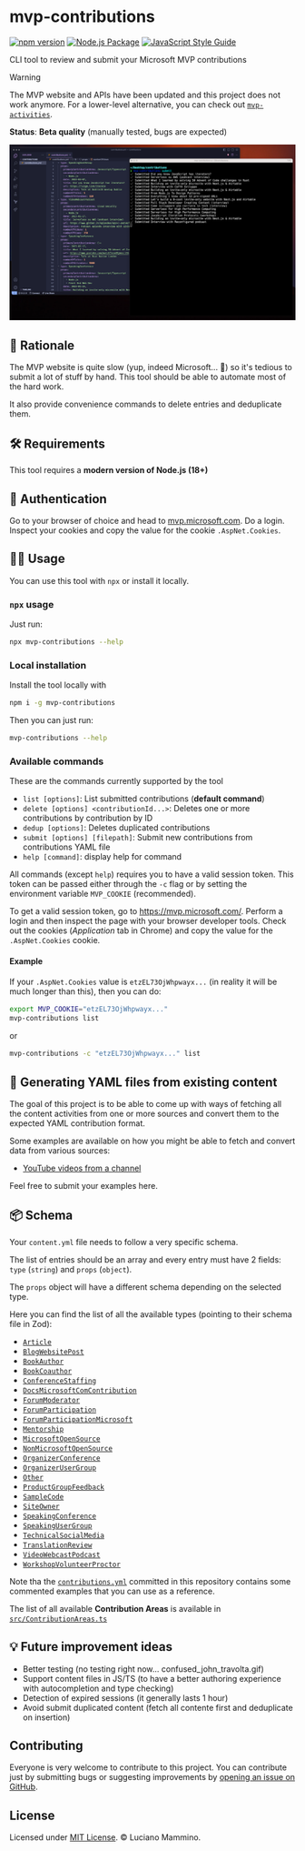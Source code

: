 # mvp-contributions

[![npm version](https://badge.fury.io/js/mvp-contributions.svg)](https://badge.fury.io/js/mvp-contributions)
[![Node.js Package](https://github.com/lmammino/mvp-contributions/actions/workflows/npm-publish.yml/badge.svg)](https://github.com/lmammino/mvp-contributions/actions/workflows/npm-publish.yml)
[![JavaScript Style Guide](https://img.shields.io/badge/code_style-standard-brightgreen.svg)](https://standardjs.com)

CLI tool to review and submit your Microsoft MVP contributions

> [!WARNING]  
> The MVP website and APIs have been updated and this project does not work anymore. For a lower-level alternative, you can check out [`mvp-activities`](https://github.com/lmammino/mvp-activities).

**Status**: **Beta quality** (manually tested, bugs are expected)

![Screenshot](./docs/screenshot.png)


## 🤨 Rationale

The MVP website is quite slow (yup, indeed Microsoft... 🤷) so it's tedious to submit a lot of stuff by hand. This tool should be able to automate most of the hard work.

It also provide convenience commands to delete entries and deduplicate them.


## 🛠️ Requirements

This tool requires a **modern version of Node.js (18+)**


## 🔑 Authentication

Go to your browser of choice and head to [mvp.microsoft.com](https://mvp.microsoft.com/). Do a login. Inspect your cookies and copy the value for the cookie `.AspNet.Cookies`.


## 👩‍🏫 Usage

You can use this tool with `npx` or install it locally.

### `npx` usage

Just run:

```bash
npx mvp-contributions --help
```

### Local installation

Install the tool locally with

```bash
npm i -g mvp-contributions
```

Then you can just run:

```bash
mvp-contributions --help
```


### Available commands

These are the commands currently supported by the tool

- `list [options]`: List submitted contributions (**default command**)
- `delete [options] <contributionId...>`: Deletes one or more contributions by contribution by ID
- `dedup [options]`: Deletes duplicated contributions
- `submit [options] [filepath]`: Submit new contributions from contributions YAML file
- `help [command]`: display help for command

All commands (except `help`) requires you to have a valid session token. This token can be passed either through the `-c` flag or by setting the environment variable `MVP_COOKIE` (recommended).

To get a valid session token, go to <https://mvp.microsoft.com/>. Perform a login and then inspect the page with your browser developer tools. Check out the cookies (_Application_ tab in Chrome) and copy the value for the `.AspNet.Cookies` cookie.

#### Example

If your `.AspNet.Cookies` value is `etzEL73OjWhpwayx...` (in reality it will be much longer than this), then you can do:

```bash
export MVP_COOKIE="etzEL73OjWhpwayx..."
mvp-contributions list
```

or

```bash
mvp-contributions -c "etzEL73OjWhpwayx..." list
```


## 🥹 Generating YAML files from existing content

The goal of this project is to be able to come up with ways of fetching all the content activities from one or more sources and convert them to the expected YAML contribution format.

Some examples are available on how you might be able to fetch and convert data from various sources:

  - [YouTube videos from a channel](/docs/automation/youtube.md)


Feel free to submit your examples here.


## 📦 Schema

Your `content.yml` file needs to follow a very specific schema.

The list of entries should be an array and every entry must have 2 fields: `type` (`string`) and `props` (`object`).

The `props` object will have a different schema depending on the selected type.

Here you can find the list of all the available types (pointing to their schema file in Zod):

- [`Article`](/src/schemas/Article.ts)
- [`BlogWebsitePost`](/src/schemas/BlogWebsitePost.ts)
- [`BookAuthor`](/src/schemas/BookAuthor.ts)
- [`BookCoauthor`](/src/schemas/BookCoauthor.ts)
- [`ConferenceStaffing`](/src/schemas/ConferenceStaffing.ts)
- [`DocsMicrosoftComContribution`](/src/schemas/DocsMicrosoftComContribution.ts)
- [`ForumModerator`](/src/schemas/ForumModerator.ts)
- [`ForumParticipation`](/src/schemas/ForumParticipation.ts)
- [`ForumParticipationMicrosoft`](/src/schemas/ForumParticipationMicrosoft.ts)
- [`Mentorship`](/src/schemas/Mentorship.ts)
- [`MicrosoftOpenSource`](/src/schemas/MicrosoftOpenSource.ts)
- [`NonMicrosoftOpenSource`](/src/schemas/NonMicrosoftOpenSource.ts)
- [`OrganizerConference`](/src/schemas/OrganizerConference.ts)
- [`OrganizerUserGroup`](/src/schemas/OrganizerUserGroup.ts)
- [`Other`](/src/schemas/Other.ts)
- [`ProductGroupFeedback`](/src/schemas/ProductGroupFeedback.ts)
- [`SampleCode`](/src/schemas/SampleCode.ts)
- [`SiteOwner`](/src/schemas/SiteOwner.ts)
- [`SpeakingConference`](/src/schemas/SpeakingConference.ts)
- [`SpeakingUserGroup`](/src/schemas/SpeakingUserGroup.ts)
- [`TechnicalSocialMedia`](/src/schemas/TechnicalSocialMedia.ts)
- [`TranslationReview`](/src/schemas/TranslationReview.ts)
- [`VideoWebcastPodcast`](/src/schemas/VideoWebcastPodcast.ts)
- [`WorkshopVolunteerProctor`](/src/schemas/WorkshopVolunteerProctor.ts)


Note tha the [`contributions.yml`](/contributions.yml) committed in this repository contains some commented examples that you can use as a reference.

The list of all available **Contribution Areas** is available in [`src/ContributionAreas.ts`](/src/ContributionAreas.ts)


## 💡 Future improvement ideas

- Better testing (no testing right now... confused_john_travolta.gif)
- Support content files in JS/TS (to have a better authoring experience with autocompletion and type checking)
- Detection of expired sessions (it generally lasts 1 hour)
- Avoid submit duplicated content (fetch all contente first and deduplicate on insertion)


## Contributing

Everyone is very welcome to contribute to this project.
You can contribute just by submitting bugs or suggesting improvements by
[opening an issue on GitHub](https://github.com/lmammino/mvp-contributions/issues).


## License

Licensed under [MIT License](LICENSE). © Luciano Mammino.
